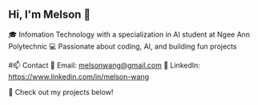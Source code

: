 ## Hi, I'm Melson 👋

🎓 Infomation Technology with a specialization in AI student at Ngee Ann Polytechnic
💻 Passionate about coding, AI, and building fun projects

#📫 Contact
📧 Email: melsonwang@gmail.com
💼 LinkedIn: https://www.linkedin.com/in/melson-wang

🚀 Check out my projects below!
